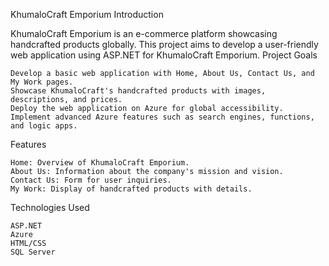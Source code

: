 KhumaloCraft Emporium
Introduction

KhumaloCraft Emporium is an e-commerce platform showcasing handcrafted products globally. This project aims to develop a user-friendly web application using ASP.NET for KhumaloCraft Emporium.
Project Goals

    Develop a basic web application with Home, About Us, Contact Us, and My Work pages.
    Showcase KhumaloCraft's handcrafted products with images, descriptions, and prices.
    Deploy the web application on Azure for global accessibility.
    Implement advanced Azure features such as search engines, functions, and logic apps.

Features

    Home: Overview of KhumaloCraft Emporium.
    About Us: Information about the company's mission and vision.
    Contact Us: Form for user inquiries.
    My Work: Display of handcrafted products with details.

Technologies Used

    ASP.NET
    Azure
    HTML/CSS
    SQL Server
